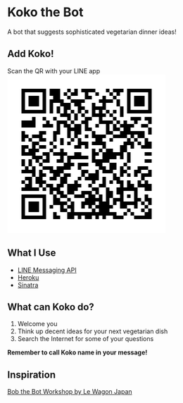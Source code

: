 # Koko the Bot
A bot that suggests sophisticated vegetarian dinner ideas!

## Add Koko!
Scan the QR with your LINE app
![add-koko](https://github.com/zuccamia/veg-dinner-linechat-bot/blob/main/images/koko-bot-qr-code.png)

## What I Use
- [LINE Messaging API](https://developers.line.me/en/docs/messaging-api/)
- [Heroku](https://www.heroku.com/)
- [Sinatra](http://sinatrarb.com/)

## What can Koko do?
1. Welcome you
2. Think up decent ideas for your next vegetarian dish
3. Search the Internet for some of your questions

**Remember to call Koko name in your message!**

## Inspiration
[Bob the Bot Workshop by Le Wagon Japan](https://github.com/lewagonjapan/bob-the-bot)
